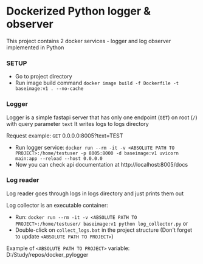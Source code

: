 # Dockerized Python logger & observer

This project contains 2 docker services - logger and log observer implemented in Python


### SETUP

  * Go to project directory
  * Run image build command
    ```docker image build -f Dockerfile -t baseimage:v1 . --no-cache```

### Logger

  Logger is a simple fastapi server that has only one endpoint (`GET`) on root (`/`) with query parameter `text`
  It writes logs to logs directory

  Request example: `GET` 0.0.0.0:8005?text=TEST

  * Run logger service:
  ```docker run --rm -it -v <ABSOLUTE PATH TO PROJECT>:/home/testuser -p 8005:8000 -d baseimage:v1 uvicorn main:app --reload --host 0.0.0.0```
  * Now you can check api documentation at http://localhost:8005/docs
  
### Log reader

  Log reader goes through logs in logs directory and just prints them out

  Log collector is an executable container:

  * Run:
  ```docker run --rm -it -v <ABSOLUTE PATH TO PROJECT>:/home/testuser/ baseimage:v1 python log_collector.py```
  or
  * Double-click on `collect_logs.bat` in the project structure (Don't forget to update `<ABSOLUTE PATH TO PROJECT>`)


Example of `<ABSOLUTE PATH TO PROJECT>` variable: D:/Study/repos/docker_pylogger